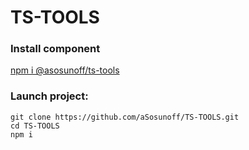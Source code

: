 # TS-TOOLS

### Install component

[npm i @asosunoff/ts-tools](https://www.npmjs.com/package/@asosunoff/ts-tools)

### Launch project:

```
git clone https://github.com/aSosunoff/TS-TOOLS.git
cd TS-TOOLS
npm i
```
